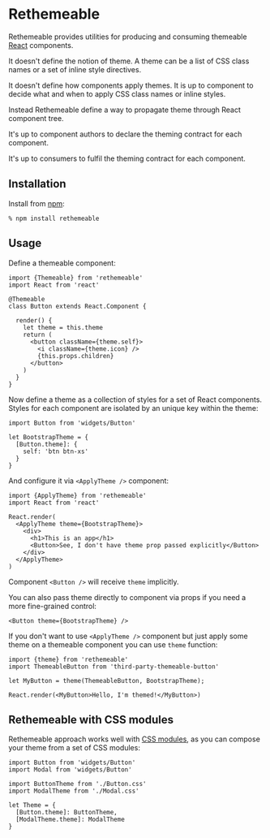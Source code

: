 Rethemeable
===========

Rethemeable provides utilities for producing and consuming themeable [React][]
components.

It doesn't define the notion of theme. A theme can be a list of CSS class names
or a set of inline style directives.

It doesn't define how components apply themes. It is up to component to decide
what and when to apply CSS class names or inline styles.

Instead Rethemeable define a way to propagate theme through React component
tree.

It's up to component authors to declare the theming contract for each component.

It's up to consumers to fulfil the theming contract for each component.

Installation
------------

Install from [npm][]:

    % npm install rethemeable

Usage
-----

Define a themeable component:

    import {Themeable} from 'rethemeable'
    import React from 'react'

    @Themeable
    class Button extends React.Component {

      render() {
        let theme = this.theme
        return (
          <button className={theme.self}>
            <i className={theme.icon} />
            {this.props.children}
          </button>
        )
      }
    }

Now define a theme as a collection of styles for a set of React components.
Styles for each component are isolated by an unique key within the theme:

    import Button from 'widgets/Button'

    let BootstrapTheme = {
      [Button.theme]: {
        self: 'btn btn-xs'
      }
    }

And configure it via `<ApplyTheme />` component:

    import {ApplyTheme} from 'rethemeable'
    import React from 'react'

    React.render(
      <ApplyTheme theme={BootstrapTheme}>
        <div>
          <h1>This is an app</h1>
          <Button>See, I don't have theme prop passed explicitly</Button>
        </div>
      </ApplyTheme>
    )

Component `<Button />` will receive `theme` implicitly.

You can also pass theme directly to component via props if you need a more
fine-grained control:

    <Button theme={BootstrapTheme} />

If you don't want to use `<ApplyTheme />` component but just apply some theme on a
themeable component you can use `theme` function:

    import {theme} from 'rethemeable'
    import ThemeableButton from 'third-party-themeable-button'

    let MyButton = theme(ThemeableButton, BootstrapTheme);

    React.render(<MyButton>Hello, I'm themed!</MyButton>)

Rethemeable with CSS modules
----------------------------

Rethemeable approach works well with [CSS modules][], as you can compose your
theme from a set of CSS modules:

    import Button from 'widgets/Button'
    import Modal from 'widgets/Button'

    import ButtonTheme from './Button.css'
    import ModalTheme from './Modal.css'

    let Theme = {
      [Button.theme]: ButtonTheme,
      [ModalTheme.theme]: ModalTheme
    }

[React]: http://reactjs.org
[npm]: http://npmjs.org
[CSS modules]: https://github.com/css-modules/css-modules

